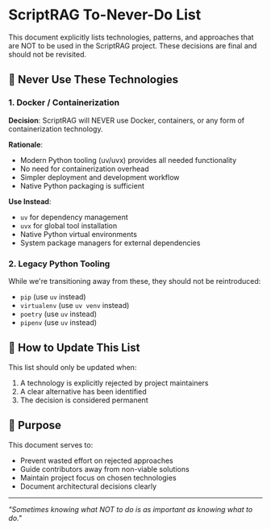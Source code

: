 # ScriptRAG To-Never-Do List

This document explicitly lists technologies, patterns, and approaches that are
NOT to be used in the ScriptRAG project. These decisions are final and should
not be revisited.

## 🚫 Never Use These Technologies

### 1. **Docker / Containerization**

**Decision**: ScriptRAG will NEVER use Docker, containers, or any form of
containerization technology.

**Rationale**:

- Modern Python tooling (uv/uvx) provides all needed functionality
- No need for containerization overhead
- Simpler deployment and development workflow
- Native Python packaging is sufficient

**Use Instead**:

- `uv` for dependency management
- `uvx` for global tool installation
- Native Python virtual environments
- System package managers for external dependencies

### 2. **Legacy Python Tooling**

While we're transitioning away from these, they should not be reintroduced:

- `pip` (use `uv` instead)
- `virtualenv` (use `uv venv` instead)
- `poetry` (use `uv` instead)
- `pipenv` (use `uv` instead)

## 📝 How to Update This List

This list should only be updated when:

1. A technology is explicitly rejected by project maintainers
2. A clear alternative has been identified
3. The decision is considered permanent

## 🎯 Purpose

This document serves to:

- Prevent wasted effort on rejected approaches
- Guide contributors away from non-viable solutions
- Maintain project focus on chosen technologies
- Document architectural decisions clearly

---

*"Sometimes knowing what NOT to do is as important as knowing what to do."*
